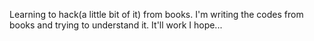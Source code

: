 Learning to hack(a little bit of it) from books. I'm writing the codes from books and trying to understand it. It'll work I hope...
